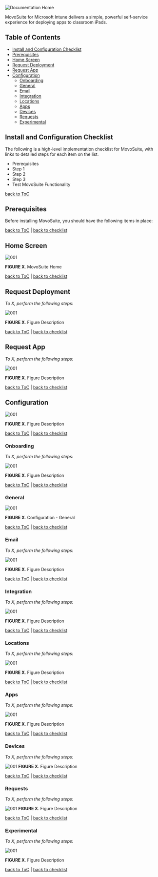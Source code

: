 ![Documentation Home](images/header_img.png)

MovoSuite for Microsoft Intune delivers a simple, powerful self-service experience for deploying apps to classroom iPads.

## Table of Contents

- [Install and Configuration Checklist](#install-and-configuration-checklist)
- [Prerequisites](#prerequisites)
- [Home Screen](#home-screen)
- [Request Deployment](#request-deployment)
- [Request App](#request-app)
- [Configuration](#configuration)
  - [Onboarding](#onboarding)
  - [General](#general)
  - [Email](#email)
  - [Integration](#integration)
  - [Locations](#locations)
  - [Apps](#apps)
  - [Devices](#devices)
  - [Requests](#requests)
  - [Experimental](#experimental)

## Install and Configuration Checklist<!-- omit in toc -->

The following is a high-level implementation checklist for MovoSuite, with links to detailed steps for each item on the list.

- Prerequisites
- Step 1
- Step 2
- Step 3
- Test MovoSuite Functionality

[back to ToC](#table-of-contents)

## Prerequisites<!-- omit in toc -->

Before installing MovoSuite, you should have the following items in place:

[back to ToC](#table-of-contents) | [back to checklist](#install-and-configuration-checklist)


## Home Screen<!-- omit in toc -->

![001](images/home_all.png)

**FIGURE X**. MovoSuite Home

[back to ToC](#table-of-contents) | [back to checklist](#install-and-configuration-checklist)

## Request Deployment<!-- omit in toc -->

*To X, perform the following steps:*

![001](images/req_dep_all.png)

**FIGURE X**. Figure Description

[back to ToC](#table-of-contents) | [back to checklist](#install-and-configuration-checklist)

## Request App<!-- omit in toc -->

*To X, perform the following steps:*

![001](images/req_app_all.png)

**FIGURE X**. Figure Description

[back to ToC](#table-of-contents) | [back to checklist](#install-and-configuration-checklist)

## Configuration<!-- omit in toc -->

![001](images/icon.png)

**FIGURE X**. Figure Description

[back to ToC](#table-of-contents) | [back to checklist](#install-and-configuration-checklist)

### Onboarding<!-- omit in toc -->

*To X, perform the following steps:*

![001](images/cfg_onb_all.png)

**FIGURE X**. Figure Description

[back to ToC](#table-of-contents) | [back to checklist](#install-and-configuration-checklist)

### General<!-- omit in toc -->

![001](images/cfg_gen_all.png)

**FIGURE X**. Configuration - General

[back to ToC](#table-of-contents) | [back to checklist](#install-and-configuration-checklist)

### Email<!-- omit in toc -->

*To X, perform the following steps:*

![001](images/cfg_email_all.png)

**FIGURE X**. Figure Description

[back to ToC](#table-of-contents) | [back to checklist](#install-and-configuration-checklist)

### Integration<!-- omit in toc -->

*To X, perform the following steps:*

![001](images/cfg_int_all.png)

**FIGURE X**. Figure Description

[back to ToC](#table-of-contents) | [back to checklist](#install-and-configuration-checklist)

### Locations<!-- omit in toc -->

*To X, perform the following steps:*

![001](images/cfg_log_all.png)

**FIGURE X**. Figure Description

[back to ToC](#table-of-contents) | [back to checklist](#install-and-configuration-checklist)

### Apps<!-- omit in toc -->

*To X, perform the following steps:*

![001](images/cfg_app_all.png)

**FIGURE X**. Figure Description

[back to ToC](#table-of-contents) | [back to checklist](#install-and-configuration-checklist)

### Devices <!-- omit in toc -->

*To X, perform the following steps:*

![001](images/cfg_dev_all.png)
**FIGURE X**. Figure Description

[back to ToC](#table-of-contents) | [back to checklist](#install-and-configuration-checklist)

### Requests<!-- omit in toc -->

*To X, perform the following steps:*

![001](images/cfg_req_all.png)
**FIGURE X**. Figure Description

[back to ToC](#table-of-contents) | [back to checklist](#install-and-configuration-checklist)

### Experimental<!-- omit in toc -->

*To X, perform the following steps:*

![001](images/cfg_exp_all.png)

**FIGURE X**. Figure Description

[back to ToC](#table-of-contents) | [back to checklist](#install-and-configuration-checklist)